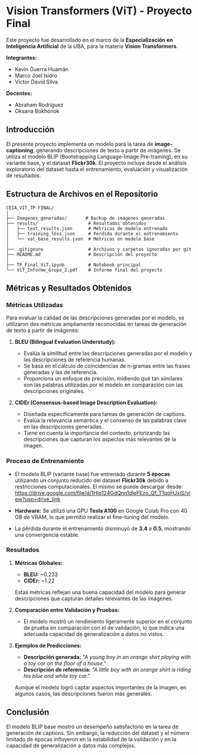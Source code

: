 # Vision Transformers (ViT) - Proyecto Final

Este proyecto fue desarrollado en el marco de la **Especialización en Inteligencia Artificial** de la UBA, para la materia **Vision Transformers**. 

**Integrantes:**
- Kevin Guerra Huamán
- Marco Joel Isidro
- Víctor David Silva

**Docentes:**
- Abraham Rodriguez
- Oksana Bokhonok

## Introducción

El presente proyecto implementa un modelo para la tarea de **image-captioning**, generando descripciones de texto a partir de imágenes. Se utiliza el modelo BLIP (Bootstrapping Language-Image Pre-training), en su variante base, y el dataset **Flickr30k**. El proyecto incluye desde el análisis exploratorio del dataset hasta el entrenamiento, evaluación y visualización de resultados.

## Estructura de Archivos en el Repositorio

```plaintext
CEIA_VIT_TP-FINAL/
│
├── Imagenes_generadas/       # Backup de imágenes generadas
├── results/                   # Resultados obtenidos
│   ├── test_results.json      # Métricas de modelo entrenado
│   ├── training_loss.json     # Perdida durante el entrenamiento
│   └── val_base_results.json  # Métricas en modelo base
│
├── .gitignore                 # Archivos y carpetas ignoradas por git
├── README.md                  # Descripción del proyecto
│
├── TP_Final_ViT.ipynb         # Notebook principal
└── ViT_Informe_Grupo_2.pdf    # Informe final del proyecto
```

## Métricas y Resultados Obtenidos

### Métricas Utilizadas
Para evaluar la calidad de las descripciones generadas por el modelo, se utilizaron dos métricas ampliamente reconocidas en tareas de generación de texto a partir de imágenes:

1. **BLEU (Bilingual Evaluation Understudy):**  
   - Evalúa la similitud entre las descripciones generadas por el modelo y las descripciones de referencia humanas.
   - Se basa en el cálculo de coincidencias de n-gramas entre las frases generadas y las de referencia.
   - Proporciona un enfoque de precisión, midiendo qué tan similares son las palabras utilizadas por el modelo en comparación con las descripciones originales.

2. **CIDEr (Consensus-based Image Description Evaluation):**  
   - Diseñada específicamente para tareas de generación de captions.
   - Evalúa la relevancia semántica y el consenso de las palabras clave en las descripciones generadas.
   - Tiene en cuenta la importancia del contexto, priorizando las descripciones que capturan los aspectos más relevantes de la imagen.

### Proceso de Entrenamiento
- El modelo BLIP (variante base) fue entrenado durante **5 épocas** utilizando un conjunto reducido del dataset **Flickr30k** debido a restricciones computacionales. El mismo se puede descargar desde: https://drive.google.com/file/d/1Hio124GdQnn1dleFEzo_Qf_T1qoHJxiS/view?usp=drive_link

- **Hardware:** Se utilizó una GPU **Tesla A100** en Google Colab Pro con 40 GB de VRAM, lo que permitió realizar el fine-tuning del modelo.
- La pérdida durante el entrenamiento disminuyó de **3.4** a **0.5**, mostrando una convergencia estable.

### Resultados
1. **Métricas Globales:**
   - **BLEU:** ~0.233
   - **CIDEr:** ~1.22

   Estas métricas reflejan una buena capacidad del modelo para generar descripciones que capturan detalles relevantes de las imágenes.

2. **Comparación entre Validación y Pruebas:**
   - El modelo mostró un rendimiento ligeramente superior en el conjunto de prueba en comparación con el de validación, lo que indica una adecuada capacidad de generalización a datos no vistos.

3. **Ejemplos de Predicciones:**
   - **Descripción generada:** _"A young boy in an orange shirt playing with a toy car on the floor of a house."_  
   - **Descripción de referencia:** _"A little boy with an orange shirt is riding his blue and white toy car."_

   Aunque el modelo logró captar aspectos importantes de la imagen, en algunos casos, las descripciones fueron más generales.

## Conclusión

El modelo BLIP base mostró un desempeño satisfactorio en la tarea de generación de captions. Sin embargo, la reducción del dataset y el número limitado de épocas influyeron en la estabilidad de la validación y en la capacidad de generalización a datos más complejos.

